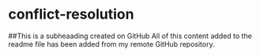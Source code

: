 # conflict-resolution

##This is a subheaading created on GitHub
All of this content added to the readme file has been added from my remote GitHub repository.
